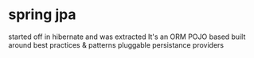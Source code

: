 # spring jpa

started off in hibernate and was extracted
It's an ORM
POJO based
built around best practices & patterns
pluggable persistance providers
